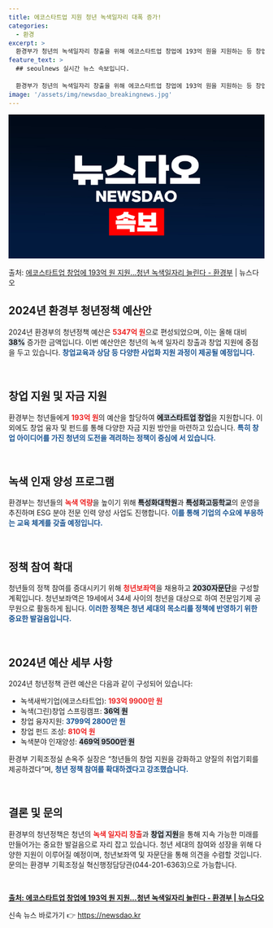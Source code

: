 ```yaml
---
title: 에코스타트업 지원 청년 녹색일자리 대폭 증가!
categories:
  - 환경
excerpt: >
  환경부가 청년의 녹색일자리 창출을 위해 에코스타트업 창업에 193억 원을 지원하는 등 창업 지원을 강화한다.…
feature_text: >
  ## seoulnews 실시간 뉴스 속보입니다.

  환경부가 청년의 녹색일자리 창출을 위해 에코스타트업 창업에 193억 원을 지원하는 등 창업 지원을 강화한다.…
image: '/assets/img/newsdao_breakingnews.jpg'
---
```


![뉴스다오 속보](/assets/img/newsdao_breakingnews.jpg)

<p>출처: <a href="https://newsdao.kr/1927" rel="dofollow">에코스타트업 창업에 193억 원 지원…청년 녹색일자리 늘린다 - 환경부</a> | 뉴스다오</p>

<h2 data-ke-size="size26">2024년 환경부 청년정책 예산안</h2>

<p data-ke-size="size16">2024년 환경부의 청년정책 예산은 <b><span style="color: #ee2323;">5347억 원</span></b>으로 편성되었으며, 이는 올해 대비 <b><span style="background-color: #21538527;">38%</span></b> 증가한 금액입니다. 이번 예산안은 청년의 녹색 일자리 창출과 창업 지원에 중점을 두고 있습니다. <b><span style="color: #1a5490;">창업교육과 상담 등 다양한 사업화 지원 과정이 제공될 예정입니다.</span></b></p>

<p data-ke-size="size16">&nbsp;</p> 

<h2 data-ke-size="size26">창업 지원 및 자금 지원</h2>

<p data-ke-size="size16">환경부는 청년들에게 <b><span style="color: #ee2323;">193억 원</span></b>의 예산을 할당하여 <b><span style="background-color: #21538527;">에코스타트업 창업</span></b>을 지원합니다. 이외에도 창업 융자 및 펀드를 통해 다양한 자금 지원 방안을 마련하고 있습니다. <b><span style="color: #1a5490;">특히 창업 아이디어를 가진 청년의 도전을 격려하는 정책이 중심에 서 있습니다.</span></b></p>

<p data-ke-size="size16">&nbsp;</p> 

<h2 data-ke-size="size26">녹색 인재 양성 프로그램</h2>

<p data-ke-size="size16">환경부는 청년들의 <b><span style="color: #ee2323;">녹색 역량</span></b>을 높이기 위해 <b><span style="background-color: #21538527;">특성화대학원</span></b>과 <b><span style="background-color: #21538527;">특성화고등학교</span></b>의 운영을 추진하며 ESG 분야 전문 인력 양성 사업도 진행합니다. <b><span style="color: #1a5490;">이를 통해 기업의 수요에 부응하는 교육 체계를 갖출 예정입니다.</span></b></p>

<p data-ke-size="size16">&nbsp;</p> 

<h2 data-ke-size="size26">정책 참여 확대</h2>

<p data-ke-size="size16">청년들의 정책 참여를 증대시키기 위해 <b><span style="color: #ee2323;">청년보좌역</span></b>을 채용하고 <b><span style="background-color: #21538527;">2030자문단</span></b>을 구성할 계획입니다. 청년보좌역은 19세에서 34세 사이의 청년을 대상으로 하여 전문임기제 공무원으로 활동하게 됩니다. <b><span style="color: #1a5490;">이러한 정책은 청년 세대의 목소리를 정책에 반영하기 위한 중요한 발걸음입니다.</span></b></p>

<p data-ke-size="size16">&nbsp;</p> 

<h2 data-ke-size="size26">2024년 예산 세부 사항</h2>

<p data-ke-size="size16">2024년 청년정책 관련 예산은 다음과 같이 구성되어 있습니다: <ul>
    <li>녹색새싹기업(에코스타트업): <b><span style="color: #ee2323;">193억 9900만 원</span></b></li>
    <li>녹색(그린)창업 스프링캠프: <b><span style="background-color: #21538527;">36억 원</span></b></li>
    <li>창업 융자지원: <b><span style="color: #1a5490;">3799억 2800만 원</span></b></li>
    <li>창업 펀드 조성: <b><span style="color: #ee2323;">810억 원</span></b></li>
    <li>녹색분야 인재양성: <b><span style="background-color: #21538527;">469억 9500만 원</span></b></li>
</ul> 환경부 기획조정실 손옥주 실장은 “청년들의 창업 지원을 강화하고 양질의 취업기회를 제공하겠다”며, <b><span style="color: #1a5490;">청년 정책 참여를 확대하겠다고 강조했습니다.</span></b></p>

<p data-ke-size="size16">&nbsp;</p>

<h2 data-ke-size="size26">결론 및 문의</h2>

<p data-ke-size="size16">환경부의 청년정책은 청년의 <b><span style="color: #ee2323;">녹색 일자리 창출</span></b>과 <b><span style="background-color: #21538527;">창업 지원</span></b>을 통해 지속 가능한 미래를 만들어가는 중요한 발걸음으로 자리 잡고 있습니다. 청년 세대의 참여와 성장을 위해 다양한 지원이 이루어질 예정이며, 청년보좌역 및 자문단을 통해 의견을 수렴할 것입니다. 문의는 환경부 기획조정실 혁신행정담당관(044-201-6363)으로 가능합니다.</p>

<p data-ke-size="size16">&nbsp;</p> 

<p data-ke-size="size16"><b><a href="https://newsdao.kr/1927" target="_blank">출처: 에코스타트업 창업에 193억 원 지원…청년 녹색일자리 늘린다 - 환경부 | 뉴스다오</a></b></p> 

신속 뉴스 바로가기 👉 <a href="https://newsdao.kr" rel="dofollow">https://newsdao.kr</a>


